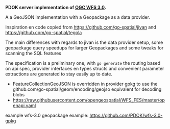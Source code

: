 **PDOK server implementation of [OGC WFS 3.0](https://github.com/opengeospatial/WFS_FES).**

A a GeoJSON implementation with a Geopackage as a data provider.

Inspiration en code copied from https://github.com/go-spatial/jivan and https://github.com/go-spatial/tegola

The main differences with regards to jivan is the data provider setup, some geopackage query speedups for larger Geopackages and
some tweaks for scanning the SQL features

The specification is a preliminary one, with `go generate` the routing based on api spec, provider interfaces en types structs and convenient parameter extractions are generated to stay easily up to date.

* FeatureCollectionGeoJSON is overridden in provider gpkg to use the github.com/go-spatial/geom/encoding/geojso equivalent for decoding blobs
* https://raw.githubusercontent.com/opengeospatial/WFS_FES/master/openapi.yaml

example wfs-3.0 geopackage example: https://github.com/PDOK/wfs-3.0-gpkg
